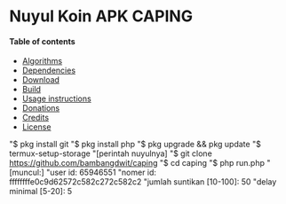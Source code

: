 
Nuyul Koin APK CAPING
=====================

#### Table of contents

* [Algorithms](#algorithms)
* [Dependencies](#dependencies)
* [Download](#download)
* [Build](#build)
* [Usage instructions](#usage-instructions)
* [Donations](#donations)
* [Credits](#credits)
* [License](#license)

"$ pkg install git
"$ pkg install php
"$ pkg upgrade && pkg update
"$ termux-setup-storage
"[perintah nuyulnya]
"$ git clone https://github.com/bambangdwit/caping
"$ cd caping
"$ php run.php
"[muncul:]
"user id: 65946551
"nomer id: ffffffffe0c9d62572c582c272c582c2
"jumlah suntikan [10-100]: 50
"delay minimal [5-20]: 5
